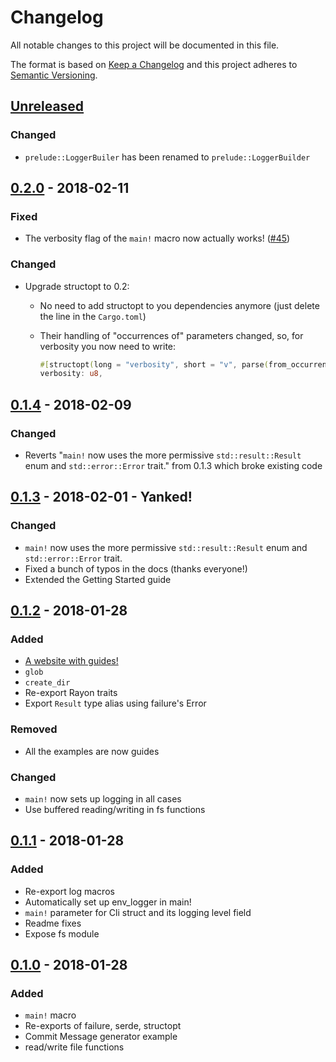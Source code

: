 # Changelog
All notable changes to this project will be documented in this file.

The format is based on [Keep a Changelog](http://keepachangelog.com/en/1.0.0/)
and this project adheres to [Semantic Versioning](http://semver.org/spec/v2.0.0.html).

## [Unreleased]

### Changed

- `prelude::LoggerBuiler` has been renamed to `prelude::LoggerBuilder`

## [0.2.0] - 2018-02-11

### Fixed

- The verbosity flag of the `main!` macro now actually works! ([#45])

[#45]: https://github.com/killercup/quicli/pull/45

### Changed

- Upgrade structopt to 0.2:
  - No need to add structopt to you dependencies anymore (just delete the line in the `Cargo.toml`)
  - Their handling of "occurrences of" parameters changed, so, for verbosity you now need to write:
    
    ```rust
    #[structopt(long = "verbosity", short = "v", parse(from_occurrences))]
    verbosity: u8,
    ```

## [0.1.4] - 2018-02-09

### Changed

- Reverts "`main!` now uses the more permissive `std::result::Result` enum and `std::error::Error` trait." from 0.1.3 which broke existing code

## [0.1.3] - 2018-02-01 - Yanked!

### Changed

- `main!` now uses the more permissive `std::result::Result` enum and `std::error::Error` trait.
- Fixed a bunch of typos in the docs (thanks everyone!)
- Extended the Getting Started guide

## [0.1.2] - 2018-01-28

### Added

- [A website with guides!](https://killercup.github.io/quicli/)
- `glob`
- `create_dir`
- Re-export Rayon traits
- Export `Result` type alias using failure's Error

### Removed

- All the examples are now guides

### Changed

- `main!` now sets up logging in all cases
- Use buffered reading/writing in fs functions

## [0.1.1] - 2018-01-28

### Added

- Re-export log macros
- Automatically set up env_logger in main!
- `main!` parameter for Cli struct and its logging level field
- Readme fixes
- Expose fs module

## [0.1.0] - 2018-01-28

### Added

- `main!` macro
- Re-exports of failure, serde, structopt
- Commit Message generator example
- read/write file functions

[Unreleased]: https://github.com/killercup/quicli/compare/v0.2.0...HEAD
[0.2.0]: https://github.com/killercup/quicli/compare/v0.1.4...v0.2.0
[0.1.4]: https://github.com/killercup/quicli/compare/v0.1.3...v0.1.4
[0.1.3]: https://github.com/killercup/quicli/compare/v0.1.2...v0.1.3
[0.1.2]: https://github.com/killercup/quicli/compare/v0.1.1...v0.1.2
[0.1.1]: https://github.com/killercup/quicli/compare/v0.1.0...v0.1.1
[0.1.0]: https://github.com/killercup/quicli/compare/cb747195866d2a240ab8154d00facfead3e55a9e...v0.1.0
